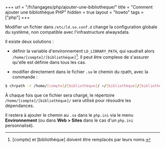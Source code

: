 +++
url = "/fr/langages/php/ajouter-une-bibliotheque/"
title = "Comment ajouter une bibliothèque PHP"
hidden = true
layout = "howto"
tags = ["php"]
+++

Modifier un fichier dans `/etc/ld.so.conf.d` change la configuration globale du système, non compatible avec l'infrastructure alwaysdata.

Il existe deux solutions :

- définir la variable d'environnement `LD_LIBRARY_PATH`, qui vaudrait alors `/home/[compte]/[bibliothèque]`[^1]. Il peut être complexe de s'assurer qu'elle est définie dans tous les cas.

- modifier directement dans le fichier `.so` le chemin du rpath, avec la commande :

```sh
$ chrpath -r /home/[compte]/[bibliothèque]/ ~/[bibliothèque]/[bibliothèque].so
```

À chaque fois que ce fichier sera chargé, le répertoire `/home/[compte]/[bibliothèque]/` sera utilisé pour résoudre les dépendances.

Il restera à ajouter le chemin au `.so` dans le `php.ini` via le menu **Environnement** (ou dans **Web > Sites** dans le cas d'un `php.ini` personnalisé).

[^1]: [compte] et [bibliothèque] doivent être remplacés par leurs noms.
